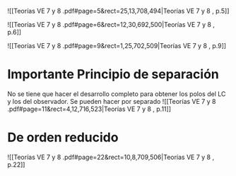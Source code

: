 
![[Teorías VE 7 y 8 .pdf#page=5&rect=25,13,708,494|Teorías VE 7 y 8 , p.5]]

![[Teorías VE 7 y 8 .pdf#page=6&rect=12,30,692,500|Teorías VE 7 y 8 , p.6]]

![[Teorías VE 7 y 8 .pdf#page=9&rect=1,25,702,509|Teorías VE 7 y 8 , p.9]]

# Importante Principio de separación
No se tiene que hacer el desarrollo completo para obtener los polos del LC y los del observador. Se pueden hacer por separado
![[Teorías VE 7 y 8 .pdf#page=11&rect=4,12,716,523|Teorías VE 7 y 8 , p.11]]

# De orden reducido
![[Teorías VE 7 y 8 .pdf#page=22&rect=10,8,709,506|Teorías VE 7 y 8 , p.22]]

